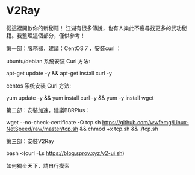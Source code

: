 # V2Ray


從這裡開啟你的新秘籍！
江湖有很多傳說，也有人樂此不疲尋找更多的武功秘籍。我整理這個部分，僅供參考！

第一部：服務器，建議：CentOS 7 ，安裝curl ：

ubuntu/debian 系统安装 Curl 方法:

apt-get update -y && apt-get install curl -y

centos 系统安装 Curl 方法:

yum update -y && yum install curl -y && yum -y install wget

第二部：安裝加速，建議BBRPlus：

wget --no-check-certificate -O tcp.sh https://github.com/wwfemg/Linux-NetSpeed/raw/master/tcp.sh && chmod +x tcp.sh && ./tcp.sh

第三部：安裝V2Ray

bash <(curl -Ls https://blog.sprov.xyz/v2-ui.sh)


如何獨步天下，請自行摸索
